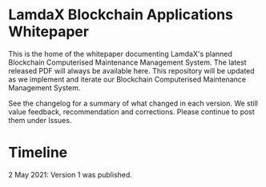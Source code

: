 # LamdaX Blockchain Applications Whitepaper

This is the home of the whitepaper documenting LamdaX's planned Blockchain Computerised Maintenance Management System. The latest released PDF will always be available here. This repository will be updated as we implement and iterate our Blockchain Computerised Maintenance Management System.

See the changelog for a summary of what changed in each version. We still value feedback, recommendation and corrections. Please continue to post them under Issues.

# Timeline

2 May 2021: Version 1 was published.
